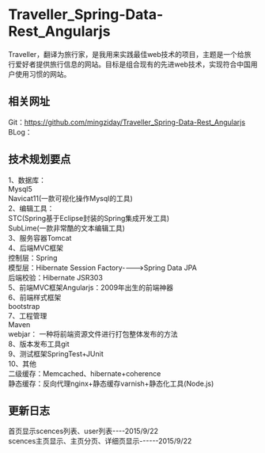 # Traveller_Spring-Data-Rest_Angularjs
Traveller，翻译为旅行家，是我用来实践最佳web技术的项目，主题是一个给旅行爱好者提供旅行信息的网站。目标是组合现有的先进web技术，实现符合中国用户使用习惯的网站。

相关网址
-------------------------
Git：https://github.com/mingziday/Traveller_Spring-Data-Rest_Angularjs  
BLog：

技术规划要点
-------------------------
1、数据库：   
Mysql5    
Navicat11(一款可视化操作Mysql的工具)  
2、编辑工具：   
STC(Spring基于Eclipse封装的Spring集成开发工具)   
SubLime(一款非常酷的文本编辑工具)   
3、服务容器Tomcat   
4、后端MVC框架   
控制层：Spring   
模型层：Hibernate Session Factory---->Spring Data JPA    
后端校验：Hibernate JSR303   
5、前端MVC框架Angularjs：2009年出生的前端神器   
6、前端样式框架   
bootstrap  
7、工程管理   
Maven   
webjar： 一种将前端资源文件进行打包整体发布的方法   
8、版本发布工具git   
9、测试框架SpringTest+JUnit    
10、其他    
二级缓存：Memcached、hibernate+coherence     
静态缓存：反向代理nginx+静态缓存varnish+静态化工具(Node.js)  

更新日志
-------------------------
首页显示scences列表、user列表----2015/9/22   
scences主页显示、主页分页、详细页显示------2015/9/22   

